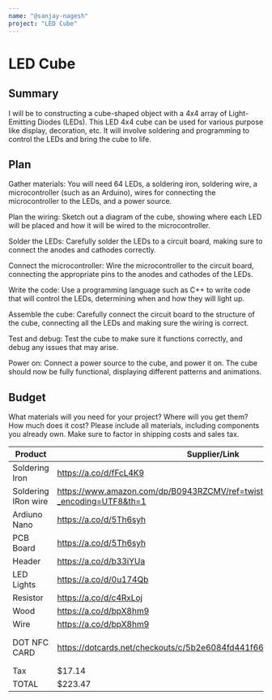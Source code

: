 ```yaml
---
name: "@sanjay-nagesh"
project: "LED Cube"
---
```


# LED Cube

## Summary

I will be to constructing a cube-shaped object with a 4x4 array of Light-Emitting Diodes (LEDs). This LED 4x4 cube can be used for various purpose like display, decoration, etc. It will involve soldering and programming to control the LEDs and bring the cube to life.

## Plan

Gather materials: You will need 64 LEDs, a soldering iron, soldering wire, a microcontroller (such as an Arduino), wires for connecting the microcontroller to the LEDs, and a power source.

Plan the wiring: Sketch out a diagram of the cube, showing where each LED will be placed and how it will be wired to the microcontroller.

Solder the LEDs: Carefully solder the LEDs to a circuit board, making sure to connect the anodes and cathodes correctly.

Connect the microcontroller: Wire the microcontroller to the circuit board, connecting the appropriate pins to the anodes and cathodes of the LEDs.

Write the code: Use a programming language such as C++ to write code that will control the LEDs, determining when and how they will light up.

Assemble the cube: Carefully connect the circuit board to the structure of the cube, connecting all the LEDs and making sure the wiring is correct.

Test and debug: Test the cube to make sure it functions correctly, and debug any issues that may arise.

Power on: Connect a power source to the cube, and power it on. The cube should now be fully functional, displaying different patterns and animations.


## Budget

What materials will you need for your project? Where will you get them? How much does it cost? Please include all materials, including components you already own. Make sure to factor in shipping costs and sales tax.

| Product         | Supplier/Link                         | Cost   |
| --------------- | ------------------------------------- | ------ |
| Soldering Iron  | https://a.co/d/fFcL4K9                | $49.99 |
| Soldering IRon wire| https://www.amazon.com/dp/B0943RZCMV/ref=twister_B099NZ9GSG?_encoding=UTF8&th=1| $12.39
|Ardiuno Nano | https://a.co/d/5Th6syh | $24.99
|PCB Board | https://a.co/d/5Th6syh| $12.99 
|Header | https://a.co/d/b33iYUa | $12.99
| LED Lights | https://a.co/d/0u174Qb| $11.99
| Resistor | https://a.co/d/c4RxLoj | $7.99
| Wood   | https://a.co/d/bpX8hm9 | $11.95
| Wire | https://a.co/d/bpX8hm9 | $16.95
| DOT NFC CARD |https://dotcards.net/checkouts/c/5b2e6084fd441f66c1f4fffbd2dbe0f0/shipping | $44.10 *shipping included* |
| Tax | $17.14
| TOTAL| $223.47


